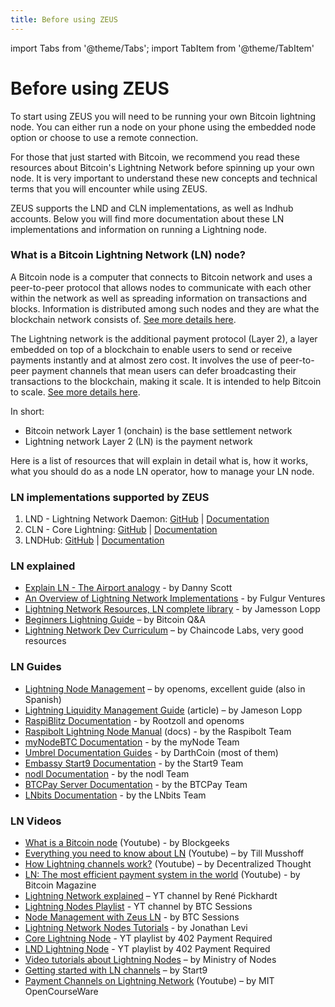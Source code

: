 ```yaml
---
title: Before using ZEUS
---
```


import Tabs from '@theme/Tabs';
import TabItem from '@theme/TabItem'

# Before using ZEUS

To start using ZEUS you will need to be running your own Bitcoin lightning node. You can either run a node on your phone using the embedded node option or choose to use a remote connection.

For those that just started with Bitcoin, we recommend you read these resources about Bitcoin's Lightning Network before spinning up your own node. It is very important to understand these new concepts and technical terms that you will encounter while using ZEUS.

ZEUS supports the LND and CLN implementations, as well as lndhub accounts. Below you will find more documentation about these LN implementations and information on running a Lightning node.

### What is a Bitcoin Lightning Network (LN) node?
A Bitcoin node is a computer that connects to Bitcoin network and uses a peer-to-peer protocol that allows nodes to communicate with each other within the network as well as spreading information on transactions and blocks. Information is distributed among such nodes and they are what the blockchain network consists of. [See more details here](https://en.bitcoinwiki.org/wiki/Node).

The Lightning network is the additional payment protocol (Layer 2), a layer embedded on top of a blockchain to enable users to send or receive payments instantly and at almost zero cost. It involves the use of peer-to-peer payment channels that mean users can defer broadcasting their transactions to the blockchain, making it scale. It is intended to help Bitcoin to scale. [See more details here](https://en.bitcoinwiki.org/wiki/Lightning_Network).

In short: 
- Bitcoin network Layer 1 (onchain) is the base settlement network
- Lightning network Layer 2 (LN) is the payment network

Here is a list of resources that will explain in detail what is, how it works, what you should do as a node LN operator, how to manage your LN node.

<Tabs>

<TabItem value="LN implementations">

### LN implementations supported by ZEUS
  
1. LND - Lightning Network Daemon: [GitHub](https://github.com/lightningnetwork/lnd/) | [Documentation](https://docs.lightning.engineering/)
2. CLN - Core Lightning: [GitHub](https://github.com/ElementsProject/lightning) | [Documentation](https://lightning.readthedocs.io/index.html)
3. LNDHub: [GitHub](https://github.com/BlueWallet/LndHub) | [Documentation](https://bluewallet.io/lndhub/)

</TabItem>
<TabItem value="LN explained">

### LN explained

- [Explain LN - The Airport analogy](https://twitter.com/CoinCornerDanny/status/1584628950588076032) - by Danny Scott
- [An Overview of Lightning Network Implementations](https://medium.com/@fulgur.ventures/an-overview-of-lightning-network-implementations-d670255a6cfa) - by Fulgur Ventures
- [Lightning Network Resources, LN complete library](https://lightning.how/) - by Jamesson Lopp
- [Beginners Lightning Guide](https://bitcoiner.guide/lightning/) – by Bitcoin Q&A
- [Lightning Network Dev Curriculum](https://github.com/chaincodelabs/lightning-curriculum/) – by Chaincode Labs, very good resources

</TabItem>
<TabItem value="LN Guides">

### LN Guides

- [Lightning Node Management](https://www.lightningnode.info/) – by openoms, excellent guide (also in Spanish)
- [Lightning Liquidity Management Guide](https://blog.lopp.net/lightning-network-liquidity-management-guide/) (article) – by Jameson Lopp
- [RaspiBlitz Documentation](https://github.com/rootzoll/raspiblitz) - by Rootzoll and openoms
- [Raspibolt Lightning Node Manual](https://raspibolt.org/guide/lightning/) (docs) - by the Raspibolt Team
- [myNodeBTC Documentation](https://mynodebtc.github.io/intro/introduction.html) - by the myNode Team
- [Umbrel Documentation Guides](https://community.getumbrel.com/c/guides/) - by DarthCoin (most of them)
- [Embassy Start9 Documentation](https://start9.com/latest/user-manual/) - by the Start9 Team
- [nodl Documentation](https://docs.nodl.it/) - by the nodl Team
- [BTCPay Server Documentation](https://docs.btcpayserver.org/) - by the BTCPay Team
- [LNbits Documentation](https://github.com/cryptoteun/awesome-lnbits) - by the LNbits Team

</TabItem>
<TabItem value="LN Videos">

### LN Videos

- [What is a Bitcoin node](https://youtu.be/sVeolsQ3cvU) (Youtube) - by Blockgeeks
- [Everything you need to know about LN](https://youtu.be/bW7hvvjum9o) (Youtube) – by Till Musshoff
- [How Lightning channels work?](https://youtu.be/pOZaLbUUZUs) (Youtube) – by Decentralized Thought
- [LN: The most efficient payment system in the world](https://youtu.be/z9n8WRfMw8M) (Youtube) - by Bitcoin Magazine
- [Lightning Network explained](https://www.youtube.com/user/renepickhardt/videos) – YT channel by René Pickhardt
- [Lightning Nodes Playlist](https://www.youtube.com/watch?v=KItleddMYFU&list=PLxdf8G0kzsUX0sLhQxqCe4S-QziE5tbQG) - YT channel by BTC Sessions
- [Node Management with Zeus LN](https://www.youtube.com/watch?v=hmmehTnV3ys&list=PLxdf8G0kzsUWcgEJLH9AHTN3KQzoN2HTs&index=9) - by BTC Sessions
- [Lightning Network Nodes Tutorials](https://www.youtube.com/watch?v=Lojku8Tstyg&list=PLHcLDToI_2upRgjG-jgNHcHKCmFBy1Xl5) - by Jonathan Levi
- [Core Lightning Node](https://www.youtube.com/watch?v=fvB1SmY-y98&list=PLmoQ11MXEmaionX9w3-jDcixPbprBrAif) - YT playlist by 402 Payment Required
- [LND Lightning Node](https://www.youtube.com/watch?v=q0siLF9zmWo&list=PLmoQ11MXEmajsUw95Fq6fHzXnVmoMPIeV) - YT playlist by 402 Payment Required
- [Video tutorials about Lightning Nodes](https://www.youtube.com/c/MinistryofNodes/videos) – by Ministry of Nodes
- [Getting started with LN channels](https://www.youtube.com/watch?v=KhU_sTiaN8w) – by Start9
- [Payment Channels on Lightning Network](https://youtu.be/Hzv9WuqIzA0) (Youtube) – by MIT OpenCourseWare

</TabItem>
</Tabs>
